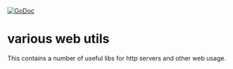 [![GoDoc](https://godoc.org/github.com/KarpelesLab/webutil?status.svg)](https://godoc.org/github.com/KarpelesLab/webutil)

# various web utils

This contains a number of useful libs for http servers and other web usage.

